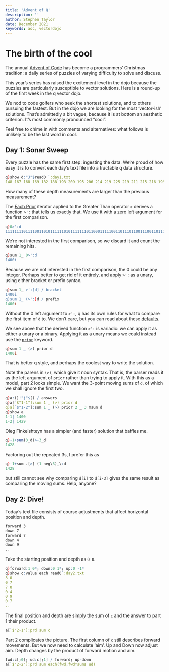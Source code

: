 ```yaml
---
title: 'Advent of Q'
description: ''
author: Stephen Taylor
date: December 2021
keywords: aoc, vectordojo
---
```

# The birth of the cool

The annual [Advent of Code](https://adventofcode.com) has become a programmers’ Christmas tradition: a daily series of puzzles of varying difficulty to solve and discuss.

This year’s series has raised the excitement level in the dojo because the puzzles are particularly susceptible to vector solutions. 
Here is a round-up of the first week in the q vector dojo. 

We nod to code golfers who seek the shortest solutions, and to others pursuing the fastest. 
But in the dojo we are looking for the most ‘vector-ish’ solutions. 
That’s admittedly a bit vague, because it is at bottom an aesthetic criterion. 
It’s most commonly pronounced “cool”.

Feel free to chime in with comments and alternatives: what follows is unlikely to be the last word in cool. 


## Day 1: Sonar Sweep

Every puzzle has the same first step: ingesting the data.
We‘re proud of how easy it is to convert each day’s text file into a tractable q data structure.
```q
q)show d:"J"$read0 `:day1.txt
148 167 168 169 182 188 193 209 195 206 214 219 225 219 211 215 216 195 200 1..
```
How many of these depth measurements are larger than the previous measurement?

The [Each Prior](https://code.kx.com/q/ref/maps/#each-prior) iterator applied to the Greater Than operator `>` derives a function `>':` that tells us exactly that. 
We use it with a zero left argument for the first comparison.
```q
q)0>':d
11111111011110011010111111010111111101100011111001101110110011100110111101110..
```
We’re not interested in the first comparison, so we discard it and count the remaining hits.
```q
q)sum 1_ 0>':d
1400i
```
Because we are not interested in the first comparison, the 0 could be any integer.
Perhaps better to get rid of it entirely, and apply `>':` as a unary, using either bracket or prefix syntax.
```q
q)sum 1_ >':[d] / bracket
1400i
q)sum 1_ (>':)d / prefix
1400i
```
Without the 0 left argument to `>':`, q has its own rules for what to compare the first item of `d` to. 
We don’t care, but you can read about these [defaults](https://code.kx.com/q/ref/maps/#each-prior).

We see above that the derived function `>':` is variadic: we can apply it as either a unary or a binary. 
Applying it as a unary means we could instead use the [`prior`](https://code.kx.com/q/ref/prior) keyword.
```q
q)sum 1 _ (>) prior d
1400i
```
That is better q style, and perhaps the coolest way to write the solution. 

Note the parens in `(>)`, which give it noun syntax. 
That is, the parser reads it as the left argument of `prior` rather than trying to apply it. 
With this as a model, part 2 looks simple. 
We want the 3-point moving sums of `d`, of which we shall ignore the first two.
```q
q)a:()!"j"$() / answers
q)a[`$"1-1"]:sum 1 _ (>) prior d
q)a[`$"1-2"]:sum 1 _ (>) prior 2 _ 3 msum d
q)show a
1-1| 1400
1-2| 1429
```
Oleg Finkelshteyn has a simpler (and faster) solution that baffles me.
```q
q)-1+sum(3_d)>-3_d
1428
```
Factoring out the repeated 3s, I prefer this as
```q
q)-1+sum .[>] (1 neg\3)_\:d
1428
```
but still cannot see why comparing `d[i]` to `d[i-3]` gives the same result as comparing the moving sums. Help, anyone?


## Day 2: Dive!

Today‘s text file consists of course adjustments that affect horizontal position and depth.
```txt
forward 3
down 7
forward 7
down 4
down 9
..
```
Take the starting position and depth as `0 0`. 
```q
q)forward:1 0*; down:0 1*; up:0 -1*
q)show c:value each read0`:day2.txt
3 0
0 7
7 0
0 4
0 9
0 7
..
```
The final position and depth are simply the sum of `c` and the answer to part 1 their product.
```q
a[`$"2-1"]:prd sum c
```
Part 2 complicates the picture. The first column of `c` still describes forward movements. But we now need to calculate ‘aim’. Up and Down now adjust aim. Depth changes by the product of forward motion and aim.
```q
fwd:c[;0]; ud:c[;1] / forward; up-down
a[`$"2-2"]:prd sum each(fwd;fwd*sums ud)
```

